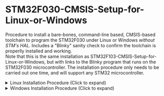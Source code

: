 # STM32F030-CMSIS-Setup-for-Linux-or-Windows
Procedure to install a bare-bones, command-line based, CMSIS-based toolchain to program the STM32F030 under Linux or Windows *without STM's HAL*. Includes a "Blinky" sanity check to confirm the toolchain is properlly installed and working.<br>
Note that this is the same installation as STM32F103-CMSIS-Setup-for-Linux-or-Windows, but with links to the Blinky program that runs on the STM32F030 microcontroller. The installation procedure only needs to be carried out one time, and will support any STM32 microcontroller.<br>
<details>
   
<summary>Linux Installation Procedure (Click to expand)</summary>

1. Install STM32CubeProgrammer<br>
   https://www.st.com/en/development-tools/stm32cubeprog.html<br>
   Follow the registration and download instructions. Extract the zip file. Enter the new directory, double-click on the
   linux installer, **SetupSTM32CubeProgrammer-x.xx.x.linux**, and follow the installation instructions.
2. Install "libusb-1.0-0-dev" (From the command line).<br>
   ```sudo apt install libusb-1.0-0-dev```
3. Add permissions to use USB ST-Link Programmer.<br>
   ```sudo cp ~/STMicroelectronics/STM32Cube/STM32CubeProgrammer/Drivers/rules/*.* /etc/udev/rules.d```
4. Create persistent environment variable to point to the STM32_Programmer_CLI executable (to be used within Makefile). Note
   that if the path to STM32_Programmer_CLI is different from the default install location of:<br>
   **~/STMicroelectronics/STM32Cube/STM32CubeProgrammer/bin**<br>
   then the following line must be modified accordingly.<br>
   ```export STMCUBE_PROG=~/STMicroelectronics/STM32Cube/STM32CubeProgrammer/bin/STM32_Programmer_CLI```
5. Install "make".<br>
   ```sudo apt install make```
6. Install arm-none-eabi toolchain. Note that if the install of gcc-arm-none-eabi gives an error due to lack of disc space,
   then the command can be run again and may correctly install.<br>
   ```sudo apt install gcc-arm-none-eabi```
7. Download and build a simple Blinky project as a sanity check.<br>
   Navigate to where you want to keep your STM32 projects.<br>
   Then clone the sample blinky project to your PC and move to that directory:<br>
   ```git clone https://github.com/ezdenki/STM32F030-CMSIS-Blinky && cd STM32F030-CMSIS-Blinky```
8. Connect the ST-Link programmer to a USB port and connect the ST-Link programmer to your Blue Pill. Note that if the
   ST-Link programmer was already connected during the installation process, then you should unplug it from the USB port and
   plug it in again so that is recognized.
9. Build and upload the code to the Blue Pill.<br>
   ```make clean && make```
10. ### The LED on the Blue Pill should be blinking!
</details>
<details>

   <summary>Windows Installation Procedure (Click to expand)</summary>
   
1. Install Git for Windows<br>
   https://gitforwindows.org/<br>
   Download and install. Accept default settings, except:<br>
   Under the option for **Adjusting the name of the initial branch in new repositories**,
   select the option to **Override the default branch name for new repositories** and specify the branch name as **main**.
2. Install STM32CubeProgrammer<br>
   https://www.st.com/en/development-tools/stm32cubeprog.html<br>
   Click **Get Software** and then **Get latest** for **STM32CubePrg-W64**<br>
   Accept license agreement and enter your name and email address and click **Download**. Close this page and open the email
   from STMicroelectronics.
   Click the **Download now** button in the confirmation email to start the download. (This will open another download webpage,
   but **don't** click on Get Software again.)<br>
   Open the zip file and double-click on the **SetupSTM32CubeProgrammer_win64** program to install.<br>
   Follow the installation instructions, including installing the **device software**
3. Add a Path variable to point to the STM32CubeProgrammer_CLI.exe file (to be used within Makefile)<br>
   Click the Windows Key and type "environment variables" and select **Edit the system environment variables**<br>
   Click on **Environment Variables...**<br>
   Under **User variables...**, click **New...**<br>
   Under **Variable name:**, type **STMCUBE_PROG**<br>
   Click **Browse File...**, and navigate to:<br>
   **C:\Program Files\STMicroelectronics\STM32Cube\STM32CubeProgrammer\bin\STM32_Programmer_CLI** application, and click
   **Open**, and then click **OK**.<br>
   Click **OK** twice more to exit the dialog boxes.
4. Install GNU Make for Windows<br>
   https://gnuwin32.sourceforge.net/downlinks/make.php<br>
   Run the downloaded make-3.81.exe file. Accept the default installation options.<br>
5. Add a Path ennvironment variable to point to Make.<br>
   Click the Windows Key and type "environment variables" and select **Edit the system environment variables**<br>
   Click on **Environment Variables...**<br>
   Under the **User variables...** section click on the **Path** line and then click **Edit..**<br>
   Then click **New** and then **Browse...** Browse to This PC -> Local Disk (C:) -> Program Files (x86) -> GnuWin32 -> bin,
   then click **OK**. Then click **OK** 3 more times to exit the dialog boxes.
6. Install GNU Arm Embedded Toolchain<br>
   https://developer.arm.com/downloads/-/gnu-rm<br>
   **Do not** click on the Arm GNU Toolchain at the top of the page. Scroll down to the link for:<br>
   **gcc-arm-none-eabi-10.3-2021.10-win32.exe**.<br>
   Click on the link to download. Open the downloaded file. Follow the default
   settings, **except**, under **Completing the GNU Arm Embedded Toolchain 10.3-2021.10 Setup Wizard**, check the box that says
   **Add path to environment variable**
   before clicking **Finish**. Close the **readme** document and close the command-line terminal that pops up.<br>
7. Download and build a simple Blinky project as a sanity check.<br>
   Open a command-line terminal (by touching the **Windows-Key**, then type ```command prompt```).<br>
   From the command prompt:<br>
   Navigate to where you want to keep your STM32 projects.<br>
   Then clone the sample blinky project to your PC and move to that directory:<br>
   ```git clone https://github.com/ezdenki/STM32F030-CMSIS-Blinky && cd STM32F030-CMSIS-Blinky```
8. Connect the ST-Link programmer to a USB port and connect the ST-Link programmer to your Blue Pill.<br>
   Note that if the ST-Link programmer was already connected during the installation process, then you should unplug it from
   the USB port and
   plug it in again so that is recognized.
9. Build and upload the code to the Blue Pill.<br>
   ```make clean && make```
10. ### The LED on the Blue Pill should be blinking!
   **End of Procedure**
</details>
